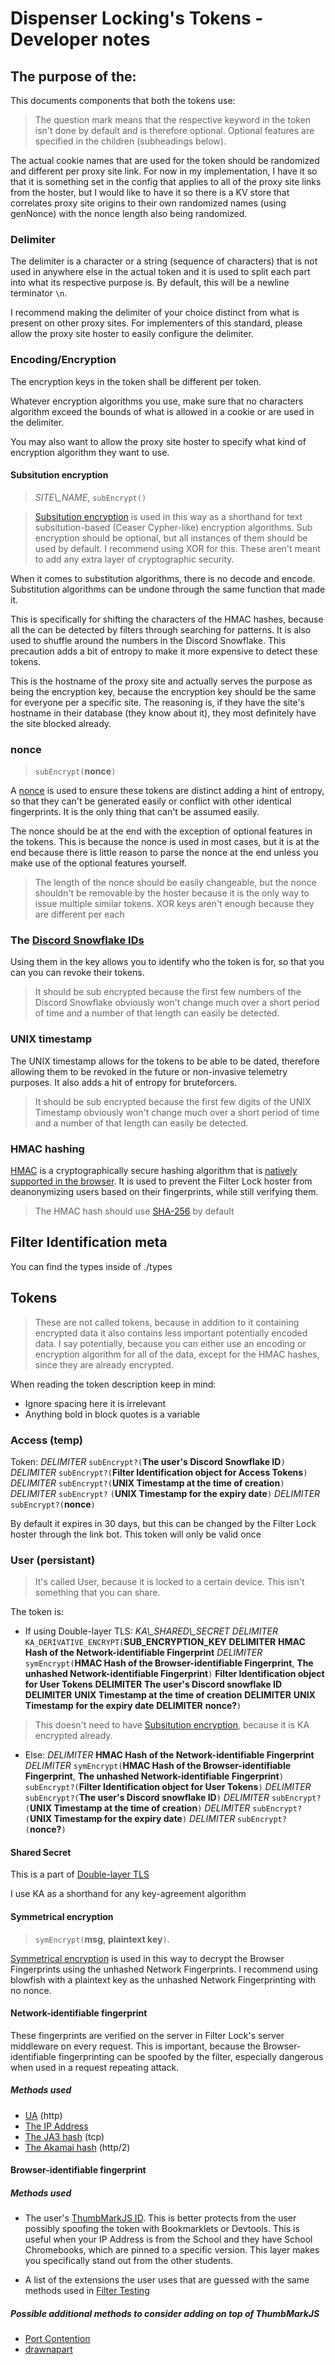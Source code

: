 # Dispenser Locking's Tokens - Developer notes

## The purpose of the:

This documents components that both the tokens use:

> The question mark means that the respective keyword in the token isn't done by default and is therefore optional. Optional features are specified in the children (subheadings below).

The actual cookie names that are used for the token should be randomized and different per proxy site link. For now in my implementation, I have it so that it is something set in the config that applies to all of the proxy site links from the hoster, but I would like to have it so there is a KV store that correlates proxy site origins to their own randomized names (using genNonce) with the nonce length also being randomized.

### Delimiter

The delimiter is a character or a string (sequence of characters) that is not used in anywhere else in the actual token and it is used to split each part into what its respective purpose is. By default, this will be a newline terminator `\n`.

I recommend making the delimiter of your choice distinct from what is present on other proxy sites. For implementers of this standard, please allow the proxy site hoster to easily configure the delimiter.

### Encoding/Encryption

The encryption keys in the token shall be different per token.

Whatever encryption algorithms you use, make sure that no characters algorithm exceed the bounds of what is allowed in a cookie or are used in the delimiter.

You may also want to allow the proxy site hoster to specify what kind of encryption algorithm they want to use.

#### Subsitution encryption

> _SITE\\\_NAME_, `subEncrypt()`

> [Subsitution encryption](https://www.csfieldguide.org.nz/en/chapters/coding-encryption/substitution-ciphers) is used in this way as a shorthand for text subsitution-based (Ceaser Cypher-like) encryption algorithms. Sub encryption should be optional, but all instances of them should be used by default. I recommend using XOR for this. These aren't meant to add any extra layer of cryptographic security.

When it comes to substitution algorithms, there is no decode and encode. Substitution algorithms can be undone through the same function that made it.

This is specifically for shifting the characters of the HMAC hashes, because all the can be detected by filters through searching for patterns. It is also used to shuffle around the numbers in the Discord Snowflake. This precaution adds a bit of entropy to make it more expensive to detect these tokens.

This is the hostname of the proxy site and actually serves the purpose as being the encryption key, because the encryption key should be the same for everyone per a specific site. The reasoning is, if they have the site's hostname in their database (they know about it), they most definitely have the site blocked already.

### nonce

> `subEncrypt(`**nonce**`)`

A [nonce](https://datatracker.ietf.org/doc/html/rfc4949#:~:text=$%20nonce) is used to ensure these tokens are distinct adding a hint of entropy, so that they can't be generated easily or conflict with other identical fingerprints. It is the only thing that can't be assumed easily.

The nonce should be at the end with the exception of optional features in the tokens. This is because the nonce is used in most cases, but it is at the end because there is little reason to parse the nonce at the end unless you make use of the optional features yourself.

> The length of the nonce should be easily changeable, but the nonce shouldn't be removable by the hoster because it is the only way to issue multiple similar tokens. XOR keys aren't enough because they are different per each

### The [Discord Snowflake IDs](https://discord.com/developers/docs/reference#snowflakes)

Using them in the key allows you to identify who the token is for, so that you can you can revoke their tokens.

> It should be sub encrypted because the first few numbers of the Discord Snowflake obviously won't change much over a short period of time and a number of that length can easily be detected.

### UNIX timestamp

The UNIX timestamp allows for the tokens to be able to be dated, therefore allowing them to be revoked in the future or non-invasive telemetry purposes. It also adds a hit of entropy for bruteforcers.

> It should be sub encrypted because the first few digits of the UNIX Timestamp obviously won't change much over a short period of time and a number of that length can easily be detected.

### HMAC hashing

[HMAC](https://www.wikiwand.com/en/HMAC) is a cryptographically secure hashing algorithm that is [natively supported in the browser](https://developer.mozilla.org/en-US/docs/Web/API/SubtleCrypto/sign#hmac). It is used to prevent the Filter Lock hoster from deanonymizing users based on their fingerprints, while still verifying them.

> The HMAC hash should use [SHA-256](https://developer.mozilla.org/en-US/docs/Web/API/SubtleCrypto/digest#algorithm) by default

## Filter Identification meta

You can find the types inside of ./types

## Tokens

> These are not called tokens, because in addition to it containing encrypted data it also contains less important potentially encoded data. I say potentially, because you can either use an encoding or encryption algorithm for all of the data, except for the HMAC hashes, since they are already encrypted.

When reading the token description keep in mind:

- Ignore spacing here it is irrelevant
- Anything bold in block quotes is a variable

### Access (temp)

Token: _DELIMITER_ `subEncrypt?(`**The user's Discord Snowflake ID**`)` _DELIMITER_ `subEncrypt?(`**Filter Identification object for Access Tokens**`)` _DELIMITER_ `subEncrypt?(`**UNIX Timestamp at the time of creation**`)` _DELIMITER_ `subEncrypt?` `(`**UNIX Timestamp for the expiry date**`)` _DELIMITER_ `subEncrypt?(`**nonce**`)`

By default it expires in 30 days, but this can be changed by the Filter Lock hoster through the link bot. This token will only be valid once

### User (persistant)

> It's called User, because it is locked to a certain device. This isn't something that you can share.

The token is:

- If using Double-layer TLS: _KA\\\_SHARED\\\_SECRET_ _DELIMITER_ `KA_DERIVATIVE_ENCRYPT(`**SUB_ENCRYPTION_KEY** **DELIMITER** **HMAC Hash of the Network-identifiable Fingerprint** _DELIMITER_ `symEncrypt(`**HMAC Hash of the Browser-identifiable Fingerprint**, **The unhashed Network-identifiable Fingerprint**`)` **Filter Identification object for User Tokens** **DELIMITER** **The user's Discord snowflake ID** **DELIMITER** **UNIX Timestamp at the time of creation** **DELIMITER** **UNIX Timestamp for the expiry date** **DELIMITER** **nonce?**`)`

> This doesn't need to have [Subsitution encryption](#subsitution-encryption), because it is KA encrypted already.

- Else: _DELIMITER_ **HMAC Hash of the Network-identifiable Fingerprint** _DELIMITER_ `symEncrypt(`**HMAC Hash of the Browser-identifiable Fingerprint**, **The unhashed Network-identifiable Fingerprint**`)` `subEncrypt?(`**Filter Identification object for User Tokens**`)` _DELIMITER_ `subEncrypt?(`**The user's Discord snowflake ID**`)` _DELIMITER_ `subEncrypt?(`**UNIX Timestamp at the time of creation**`)` _DELIMITER_ `subEncrypt?(`**UNIX Timestamp for the expiry date**`)` _DELIMITER_ `subEncrypt?(`**nonce?**`)`

#### Shared Secret

This is a part of [Double-layer TLS](./Double-layer%20TLS.md)

I use KA as a shorthand for any key-agreement algorithm

#### Symmetrical encryption

> `symEncrypt(`**msg**, **plaintext key**`)`.

[Symmetrical encryption](https://simple.wikipedia.org/wiki/Symmetric-key_algorithm) is used in this way to decrypt the Browser Fingerprints using the unhashed Network Fingerprints. I recommend using blowfish with a plaintext key as the unhashed Network Fingerprinting with no nonce.

#### Network-identifiable fingerprint

These fingerprints are verified on the server in Filter Lock's server middleware on every request. This is important, because the Browser-identifiable fingerprinting can be spoofed by the filter, especially dangerous when used in a request repeating attack.

##### Methods used

- [UA](https://www.rfc-editor.org/rfc/rfc9110#section-10.1.5) (http)
- [The IP Address](https://www.iana.org/numbers)
- [The JA3 hash](https://engineering.salesforce.com/tls-fingerprinting-with-ja3-and-ja3s-247362855967/) (tcp)
- [The Akamai hash](https://privacycheck.sec.lrz.de/passive/fp_h2/fp_http2.html) (http/2)

#### Browser-identifiable fingerprint

##### Methods used

- The user's [ThumbMarkJS ID](https://www.thumbmarkjs.com). This is better protects from the user possibly spoofing the token with Bookmarklets or Devtools. This is useful when your IP Address is from the School and they have School Chromebooks, which are pinned to a specific version. This layer makes you specifically stand out from the other students.

- A list of the extensions the user uses that are guessed with the same methods used in [Filter Testing](../../methods/Link%20Bot%20Linking.md)

##### Possible additional methods to consider adding on top of ThumbMarkJS

- [Port Contention](https://blog.amiunique.org/port-contention-goes-portable-port-contention-side-channels-in-web-browsers)
- [drawnapart](https://blog.amiunique.org/an-explicative-article-on-drawnapart-a-gpu-fingerprinting-technique)
